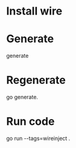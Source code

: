 # Install wire 
# Generate 
generate
# Regenerate 
go generate.

# Run code 
go run --tags=wireinject .

